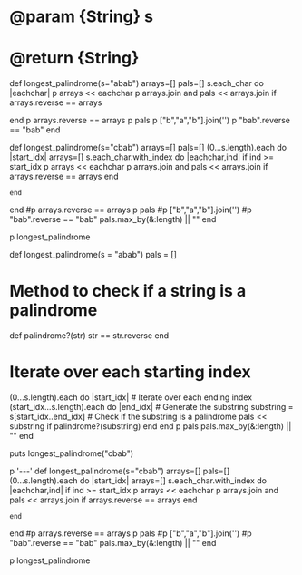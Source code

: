 # @param {String} s
# @return {String}



def longest_palindrome(s="abab")
  arrays=[]
  pals=[]
  s.each_char do |eachchar|
    p arrays << eachchar
    p arrays.join and pals << arrays.join if arrays.reverse == arrays

  end
  p arrays.reverse == arrays
  p pals
  p ["b","a","b"].join('')
  p "bab".reverse == "bab"
end


def longest_palindrome(s="cbab")
  arrays=[]
  pals=[]
  (0...s.length).each do |start_idx|
    arrays=[]
    s.each_char.with_index do |eachchar,ind|
      if ind >= start_idx
        p arrays << eachchar
        p arrays.join and pals << arrays.join if arrays.reverse == arrays 
      end

    end
  end
  #p arrays.reverse == arrays
  p pals
  #p ["b","a","b"].join('')
  #p "bab".reverse == "bab"
  pals.max_by(&:length) || ""
end

p longest_palindrome


def longest_palindrome(s = "abab")
  pals = []

  # Method to check if a string is a palindrome
  def palindrome?(str)
    str == str.reverse
  end

  # Iterate over each starting index
  (0...s.length).each do |start_idx|
    # Iterate over each ending index
    (start_idx...s.length).each do |end_idx|
      # Generate the substring
      substring = s[start_idx..end_idx]
      # Check if the substring is a palindrome
      pals << substring if palindrome?(substring)
    end
  end
  p pals
  pals.max_by(&:length) || ""
end

puts longest_palindrome("cbab")

p '---'
def longest_palindrome(s="cbab")
  arrays=[]
  pals=[]
  (0...s.length).each do |start_idx|
    arrays=[]
    s.each_char.with_index do |eachchar,ind|
      if ind >= start_idx
        p arrays << eachchar
        p arrays.join and pals << arrays.join if arrays.reverse == arrays
      end

    end
  end
  #p arrays.reverse == arrays
  p pals
  #p ["b","a","b"].join('')
  #p "bab".reverse == "bab"
  pals.max_by(&:length) || ""
end

p longest_palindrome
